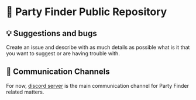 # 🎉 Party Finder Public Repository

## 💡 Suggestions and bugs

Create an issue and describe with as much details as possible what is it that you want to suggest or are having trouble with.

## 💬 Communication Channels

For now, [discord server](https://discord.gg/kC67JwCv94) is the main communication channel for Party Finder related matters.
